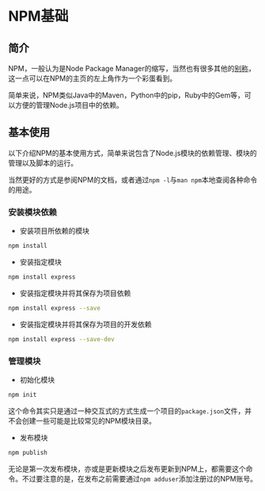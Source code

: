 # NPM基础

## 简介

NPM，一般认为是Node Package Manager的缩写，当然也有很多其他的[别称](https://github.com/npm/npm-expansions)，这一点可以在NPM的主页的左上角作为一个彩蛋看到。

简单来说，NPM类似Java中的Maven，Python中的pip，Ruby中的Gem等，可以方便的管理Node.js项目中的依赖。

## 基本使用

以下介绍NPM的基本使用方式，简单来说包含了Node.js模块的依赖管理、模块的管理以及脚本的运行。

当然更好的方式是参阅NPM的文档，或者通过`npm -l`与`man npm`本地查阅各种命令的用途。

### 安装模块依赖

- 安装项目所依赖的模块

```sh
npm install
```

- 安装指定模块

```sh
npm install express
```

- 安装指定模块并将其保存为项目依赖

```sh
npm install express --save
```

- 安装指定模块并将其保存为项目的开发依赖

```sh
npm install express --save-dev
```

### 管理模块

- 初始化模块

```sh
npm init
```

这个命令其实只是通过一种交互式的方式生成一个项目的`package.json`文件，并不会创建一些可能是比较常见的NPM模块目录。

- 发布模块

```sh
npm publish
```

无论是第一次发布模块，亦或是更新模块之后发布更新到NPM上，都需要这个命令。不过要注意的是，在发布之前需要通过`npm adduser`添加注册过的NPM账号。
